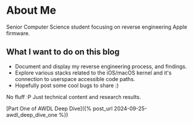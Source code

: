 # About Me

Senior Computer Science student focusing on reverse engineering Apple firmware.

## What I want to do on this blog
- Document and display my reverse engineering process, and findings.
- Explore various stacks related to the iOS/macOS kernel and it's connection to userspace accessible code paths.
- Hopefully post some cool bugs to share :)


No fluff :P Just technical content and research results.

[Part One of AWDL Deep Dive]({% post_url 2024-09-25-awdl_deep_dive_one %})
